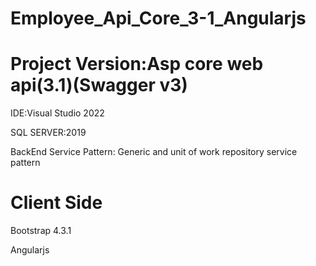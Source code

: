 # Employee_Api_Core_3-1_Angularjs

# Project Version:Asp core web api(3.1)(Swagger v3)

IDE:Visual Studio 2022

SQL SERVER:2019

BackEnd Service Pattern: Generic and unit of work repository service pattern

# Client Side

Bootstrap 4.3.1

Angularjs

